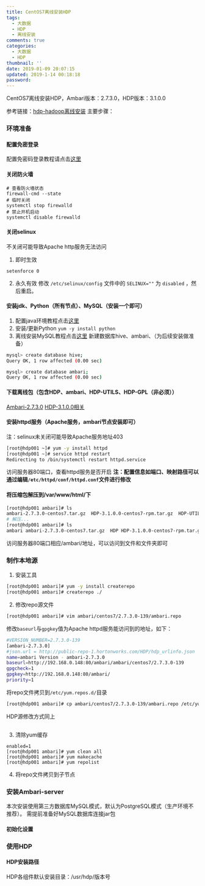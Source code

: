 ```yaml
---
title: CentOS7离线安装HDP
tags:
  - 大数据
  - HDP
  - 离线安装
comments: true
categories:
  - 大数据
  - HDP
thumbnail: ''
date: 2019-01-09 20:07:15
updated: 2019-1-14 00:18:18
password:
---
```

CentOS7离线安装HDP，Ambari版本：2.7.3.0，HDP版本：3.1.0.0
<!-- more -->
参考链接：[hdp-hadoop离线安装](https://blog.csdn.net/qq_35094452/article/details/81329003)
主要步骤：
### 环境准备
#### 配置免密登录
配置免密码登录教程请点击[这里](http://blog.cyanide.top/2018/09/16/Linux%E9%9B%86%E7%BE%A4%E9%85%8D%E7%BD%AE%E5%85%8D%E5%AF%86%E7%A0%81%E7%99%BB%E5%BD%95/)
#### 关闭防火墙
```shell
# 查看防火墙状态
firewall-cmd --state
# 临时关闭
systemctl stop firewalld
# 禁止开机启动
systemctl disable firewalld
```
#### 关闭selinux
不关闭可能导致Apache http服务无法访问
1. 即时生效
```shell
setenforce 0
```
2. 永久有效
修改 `/etc/selinux/config` 文件中的 `SELINUX=""` 为 `disabled` ，然后重启。
#### 安装jdk、Python（所有节点）、MySQL（安装一个即可）
1. 配置java环境教程点击[这里](http://blog.cyanide.top/2018/09/14/Linux%E4%B8%8B%E5%AE%89%E8%A3%85Java/)
2. 安装/更新Python `yum -y install python`
3. 离线安装MySQL教程点击[这里](http://blog.cyanide.top/2018/12/08/CentOS7%E4%B8%8B%E7%A6%BB%E7%BA%BF%E5%AE%89%E8%A3%85MySQL/)
新建数据库hive、ambari、（为后续安装做准备）
```bash
mysql> create database hive;
Query OK, 1 row affected (0.00 sec)

mysql> create database ambari;
Query OK, 1 row affected (0.00 sec)
```
#### 下载离线包（包含HDP、ambari、HDP-UTILS、HDP-GPL（非必须））
[Ambari-2.7.3.0](https://docs.hortonworks.com/HDPDocuments/Ambari-2.7.3.0/bk_ambari-installation/content/ambari_repositories.html)
[HDP-3.1.0.0相关](https://docs.hortonworks.com/HDPDocuments/Ambari-2.7.3.0/bk_ambari-installation/content/hdp_31_repositories.html)
#### 安装httpd服务（Apache服务，ambari节点安装即可）
注：selinux未关闭可能导致Apache服务地址403
```bash
[root@hdp001 ~]# yum -y install httpd
[root@hdp001 ~]# service httpd restart
Redirecting to /bin/systemctl restart httpd.service
```
访问服务器80端口，查看httpd服务是否开启
**注：配置信息如端口、映射路径可以通过编辑`/etc/httpd/conf/httpd.conf`文件进行修改**
#### 将压缩包解压到/var/www/html/下
```bash
[root@hdp001 ambari]# ls
ambari-2.7.3.0-centos7.tar.gz  HDP-3.1.0.0-centos7-rpm.tar.gz  HDP-UTILS-1.1.0.22-centos7.tar.gz
# 解压...
[root@hdp001 ambari]# ls
ambari ambari-2.7.3.0-centos7.tar.gz  HDP HDP-3.1.0.0-centos7-rpm.tar.gz  HDP-UTILS HDP-UTILS-1.1.0.22-centos7.tar.gz
```
访问服务器80端口相应/ambari/地址，可以访问到文件和文件夹即可
### 制作本地源
1. 安装工具
```bash
[root@hdp001 ambari]# yum -y install createrepo
[root@hdp001 ambari]# createrepo ./
```
2. 修改repo源文件
```bash
[root@hdp001 ambari]# vim ambari/centos7/2.7.3.0-139/ambari.repo
```
修改`baseurl`与`gpgkey`值为Apache httpd服务能访问到的地址，如下：
```bash
#VERSION_NUMBER=2.7.3.0-139
[ambari-2.7.3.0]
#json.url = http://public-repo-1.hortonworks.com/HDP/hdp_urlinfo.json
name=ambari Version - ambari-2.7.3.0
baseurl=http://192.168.0.148:80/ambari/ambari/centos7/2.7.3.0-139
gpgcheck=1
gpgkey=http://192.168.0.148:80/ambari/
priority=1
```
将repo文件拷贝到`/etc/yum.repos.d/`目录
```bash
[root@hdp001 ambari]# cp ambari/centos7/2.7.3.0-139/ambari.repo /etc/yum.repos.d/
```
HDP源修改方式同上
```bash

```
3. 清除yum缓存
```bashambari/centos7/2.7.3.0-139/RPM-GPG-KEY/RPM-GPG-KEY-Jenkins
enabled=1
[root@hdp001 ambari]# yum clean all
[root@hdp001 ambari]# yum makecache
[root@hdp001 ambari]# yum repolist
```

4. 将repo文件拷贝到子节点

### 安装Ambari-server
本次安装使用第三方数据库MySQL模式，默认为PostgreSQL模式（生产环境不推荐）。
需提前准备好MySQL数据库连接jar包
#### 初始化设置

### 使用HDP
#### HDP安装路径
HDP各组件默认安装目录：/usr/hdp/版本号
